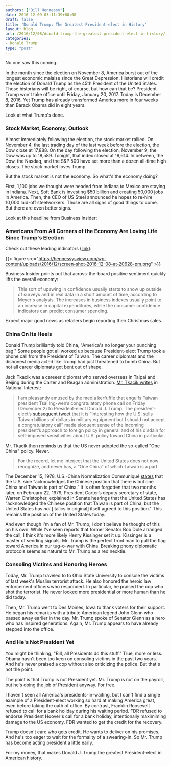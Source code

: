 ```yaml
---
authors: ["Bill Hennessy"]
date: 2016-12-09 03:11:39+00:00
draft: false
title: 'Donald Trump: The Greatest President-elect in History'
layout: blog
url: /2016/12/08/donald-trump-the-greatest-president-elect-in-history/
categories:
- Donald Trump
type: "post"
---
```


No one saw this coming.

In the month since the election on November 8, America burst out of the longest economic malaise since the Great Depression. Historians will credit the election of Donald Trump as the 45th President of the United States. Those historians will be right, of course, but how can that be? President Trump won't take office until Friday, January 20, 2017. Today is December 8, 2016. Yet Trump has already transformed America more in four weeks than Barack Obama did in eight years.

Look at what Trump's done.



### Stock Market, Economy, Outlook



Almost immediately following the election, the stock market rallied. On November 4, the last trading day of the last week before the election, the Dow close at 17,888. On the day following the election, November 9, the Dow was up to 18,589. Tonight, that index closed at 19,614. In between, the Dow, the Nasdaq, and the S&P 500 have set more than a dozen all-time high closes. The stock market loves Trump.

But the stock market is not the economy. So what's the economy doing?

First, 1,100 jobs we thought were headed from Indiana to Mexico are staying in Indiana. Next, Soft Bank is investing $50 billion and creating 50,000 jobs in America. Then, the CEO of US Steel announced he hopes to re-hire 10,000 laid-off steelworkers. Those are all signs of good things to come. But there are even better signs.

Look at this headline from Business Insider:



### Americans From All Corners of the Economy Are Loving Life Since Trump's Election



Check out these leading indicators ([link](https://www.businessinsider.com/consumer-business-ceo-confidence-higher-since-trump-election-2016-12)):

{{< figure src="https://hennessysview.com/wp-content/uploads/2016/12/screen-shot-2016-12-08-at-20628-pm.png" >}}


Business Insider points out that across-the-board positive sentiment quickly lifts the overall economy:



> This sort of upswing in confidence usually starts to show up outside of surveys and in real data in a short amount of time, according to Meyer's analysis. The increases in business indexes usually point to an increase in capital expenditures, while the consumer confidence indicators can predict consumer spending.



Expect major good news as retailers begin reporting their Christmas sales.



### China On Its Heels



Donald Trump brilliantly told China, "America's no longer your punching bag." Some people got all worked up because President-elect Trump took a phone call from the President of Taiwan. The career diplomats and the dishonest media acted like Trump had just threatened to bomb China. But not all career diplomats got bent out of shape.

Jack Tkacik was a careeer diplomat who served overseas in Taipai and Beijing during the Carter and Reagan administration. [Mr. Tkacik writes](https://nationalinterest.org/feature/donald-trump-has-disrupted-years-broken-taiwan-policy-18609) in National Interest:



> I am pleasantly amused by the media kerfuffle that engulfs Taiwan president Tsai Ing-wen’s congratulatory phone call on Friday (December 2) to President-elect Donald J. Trump. The president-elect’s [subsequent tweet](https://twitter.com/realDonaldTrump/status/804863098138005504) that it is “interesting how the U.S. sells Taiwan billions of dollars in military equipment but I should not accept a congratulatory call” made eloquent sense of the incoming president’s approach to foreign policy in general and of his disdain for self-imposed sensitivities about U.S. policy toward China in particular.



Mr. Tkacik then reminds us that the US never adopted the so-called "One China" policy. Never.



> For the record, let me interject that the United States does not now recognize, and never has, a “One China” of which Taiwan is a part.

The December 15, 1978, U.S.-China Normalization Communiqué [states](https://www.cfr.org/china/joint-communique-usa-peoples-republic-china-establishment-diplomatic-relations-1979/p8452) that the U.S. side “acknowledges the Chinese position that there is but one China and Taiwan is part of China.” It is often forgotten that two months later, on February 22, 1979, President Carter’s deputy secretary of state, Warren Christopher, explained in Senate hearings that the United States has “acknowledged the Chinese position that Taiwan is part of China, but the United States has _not_ [italics in original] itself agreed to this position." This remains the position of the United States today.



And even though I'm a fan of Mr. Trump, I don't believe he thought of this on his own. While I've seen reports that former Senator Bob Dole arranged the call, I think it's more likely Henry Kissinger set it up. Kissinger is a master of sending signals. Mr. Trump is the perfect front man to pull the flag toward America in our tug-o-war with China. Breaking phony diplomatic protocols seems as natural to Mr. Trump as a red necktie.



### Consoling Victims and Honoring Heroes



Today, Mr. Trump traveled to to Ohio State University to console the victims of last week's Muslim terrorist attack. He also honored the heroic law enforcement officers who responded. In particular, he praised the cop who shot the terrorist. He never looked more presidential or more human than he did today.

Then, Mr. Trump went to Des Moines, Iowa to thank voters for their support. He began his remarks with a tribute American legend John Glenn who passed away earlier in the day. Mr. Trump spoke of Senator Glenn as a hero who has inspired generations. Again, Mr. Trump appears to have already stepped into the office.





### And He's Not President Yet



You might be thinking, "Bill, all Presidents do this stuff." True, more or less. Obama hasn't been too keen on consoling victims in the past two years. And he's never praised a cop without also criticizing the police. But that's not the point.

The point is that Trump is not President yet. Mr. Trump is not on the payroll, but he's doing the job of President anyway. For free.

I haven't seen all America's presidents-in-waiting, but I can't find a single example of a President-elect working so hard at making America great, even before taking the oath of office. By contrast, Franklin Roosevelt refused to call for a bank holiday during his waiting period. FDR refused to endorse President Hoover's call for a bank holiday, intentionally maximiming damage to the US economy. FDR wanted to get the credit for the recovery.

Trump doesn't care who gets credit. He wants to deliver on his promises. And he's too eager to wait for the formality of a swearing-in. So Mr. Trump has become acting president a little early.

For my money, that makes Donald J. Trump the greatest President-elect in American history.

